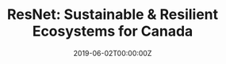 ---
title: 'ResNet: Sustainable & Resilient Ecosystems for Canada'
summary: "[ResNet's](https://www.nsercresnet.ca/) mission is to support Canada's capacity to monitor, model, and manage its working landscapes for the long-term shared health, prosperity and resilience for all Canadians through community-engaged research. My group is integrating communities into models to better account for how ecosystem service flows are captured by human beneficiaries on the landscape."

tags:
  - ES
  - HWB
  - active

date: '2019-06-02T00:00:00Z'
date_end: '2025-01-01T00:00:00Z'

# Optional external URL for project (replaces project detail page).
external_link: https://www.nsercresnet.ca/theme-2-modeling.html

image:
  caption: 
  focal_point: Smart

links:
  - icon: twitter
    icon_pack: fab
    name: follow
    url: https://twitter.com/NSERC_ResNet
url_code: ''
url_pdf: ''
url_slides: ''
url_video: ''

# Slides (optional).
#   Associate this project with Markdown slides.
#   Simply enter your slide deck's filename without extension.
#   E.g. `slides = "example-slides"` references `content/slides/example-slides.md`.
#   Otherwise, set `slides = ""`.
slides: 
---